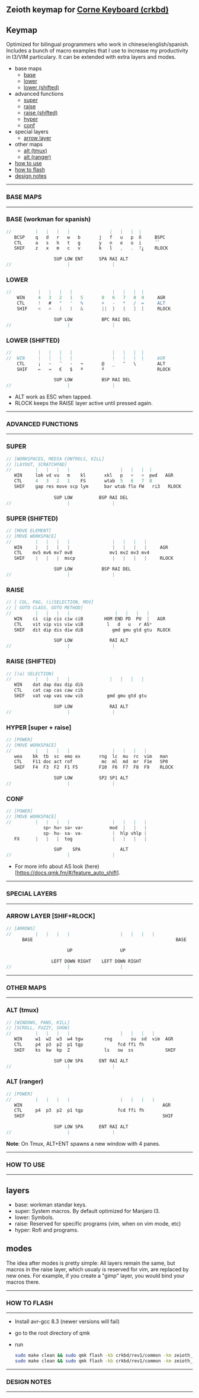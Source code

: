 Zeioth keymap for [Corne Keyboard (crkbd)](https://github.com/foostan/crkbd)
---------------------------------------------------------------------------
## Keymap
Optimized for bilingual programmers who work in chinese/english/spanish.
Includes a bunch of macro examples that I use to increase my productivity
in I3/VIM particulary. It can be extended with extra layers and modes. 

* base maps
  * [base](#base-workman-for-spanish)
  * [lower](#lower)
  * [lower (shifted)](#lower-shifted)
* advanced functions
  * [super](#super)
  * [raise](#raise)
  * [raise (shifted)](#raise-shifted)
  * [hyper](#hyper-super--raise)
  * [conf](#conf)
* special layers
  * [arrow layer](#arrow-layer)
* other maps
  * [alt (tmux)](#alt-tmux)
  * [alt (ranger)](#alt-ranger)
* [how to use](#how-to-use)
* [how to flash](#how-to-flase)
* [design notes](#design-notes)

-----------------------------------------------------------------------------
### BASE MAPS 
-----------------------------------------------------------------------------


### BASE (workman for spanish)
```c
//         |   |   |   |               |   |   |  |
   BCSP    q   d   r   w   b       j   f   u   p  ñ     BSPC 
   CTL     a   s   h   t   g       y   n   e   o  i     ´`      
   SHIF    z   x   m   c   v       k   l   ,   .  ?¿    RLOCK

                  SUP LOW ENT      SPA RAI ALT
//                     |                |
```

### LOWER
```c
//          |   |   |   |               |   |   |  |
    WIN     4   3   2   1   5       0   6   7   8  9     AGR      
    CTL     !   #   "   '   %       +   -   *   /  =     ALT      
    SHIF    <   >   (   )   &       ||  }   {   ]  [     RLOCK

                  SUP LOW           BPC RAI DEL
//                     |                |
```

### LOWER (SHIFTED)
```c
//          |   |   |   |               |   |   |  |
//  WIN     |   |   |   |               |   |   |  |     AGR      
    CTL     ¡   ~   ¨   ·   ¬       @   _   ^   \        ALT     
    SHIF    ←   →   €   $   ª       º                    RLOCK

                  SUP LOW           BSP RAI DEL
//                     |                |
```

* ALT work as ESC when tapped.
* RLOCK keeps the RAISE layer active until pressed again.

-----------------------------------------------------------------------------
### ADVANCED FUNCTIONS
-----------------------------------------------------------------------------


### SUPER 
```c
// [WORKSPACES, MEDIA CONTROLS, KILL]
// [LAYOUT, SCRATCHPAD]
//         |   |   |   |                   |   |   |  |
   WIN     lok vd vu   m    kl       xkl   p   <   >  pwd   AGR      
   CTL     4   3   2   1    FS       wtab  5   6   7  8           
   SHIF    gap res move scp lym      bar wtab flo FW   ri3   RLOCK
   
                  SUP LOW          BSP RAI DEL
//                     |                |
```

### SUPER (SHIFTED) 
```c
// [MOVE ELEMENT]
// [MOVE WORKSPACE]
//         |   |   |   |                |   |   |   |
   WIN     |   |   |   |                |   |   |   |     AGR      
   CTL    mv5 mv6 mv7 mv8              mv1 mv2 mv3 mv4           
   SHIF    |   |   |  mscp              |   |   |   |     RLOCK

                  SUP LOW           BSP RAI DEL
//                     |                |
```

### RAISE
```c
// [ COL, PAG, (i)SELECTION, MOV] 
// [ GOTO CLASS, GOTO METHOD] 
//         |   |   |   |                 |   |   |   |
   WIN    ci  cip cis ciw ciB        HOM END PD  PU  |   AGR      
   CTL    vit vip vis viw viB         l   d   u   r AS*
   SHIF   dit dip dis diw diB           gmd gmu gtd gtu  RLOCK

                  SUP LOW              RAI ALT
//                     |                |
```
 

### RAISE (SHIFTED)
```c
// [(a) SELECTION] 
//         |   |   |   |               |   |   |   |
   WIN    dat dap das dip dib          
   CTL    cat cap cas caw cib          
   SHIF   vat vap vas vaw vib         gmd gmu gtd gtu 

                  SUP LOW              RAI ALT
//                     |                |
```


### HYPER [super + raise] 
```c
// [POWER]
// [MOVE WORKSPACE]
//         |   |   |   |                |   |   |   |
   wea    bk  tb  sc  emo ex       rng  lc  mu  rc  vim   man 
   CTL    F11 doc act rof           mc  ml  md  mr  F1e   SP0         
   SHIF   F4  F3  F2  F1 F5        F10  F6  F7  F8  F9    RLOCK

                  SUP LOW          SP2 SP1 ALT
//                     |                |
```

### CONF 
```c
// [POWER]
// [MOVE WORKSPACE]
//         |   |   |   |                |   |   |   |
              sp+ hu+ sa+ va+          mod  |   |   |            
              sp- hu- sa- va-           |  hlp vhlp |     
   FX      |   |   |  tog               |   |   |   |      

                  SUP    SPA               ALT
//                     |                |
```

* For more info about AS look (here)[https://docs.qmk.fm/#/feature_auto_shift].

-----------------------------------------------------------------------------
### SPECIAL LAYERS 
-----------------------------------------------------------------------------
### ARROW LAYER [SHIF+RLOCK]
```c
// [ARROWS]
//         |   |   |   |                   |   |   |   |
      BASE                                                      BASE      
                             
                       UP                  UP                  

                 LEFT DOWN RIGHT    LEFT DOWN RIGHT
//                     |                   |
```



-----------------------------------------------------------------------------
### OTHER MAPS
-----------------------------------------------------------------------------
### ALT (tmux)
```c
// [WINDOWS, PANS, KILL]
// [SCROLL, FUZZY, SHOW]
//         |   |   |   |                   |   |   |   |
   WIN     w1  w2  w3  w4 tgw        rng       su  sd  vim  AGR      
   CTL     p4  p3  p2  p1 tgp             fcd ffi fh     
   SHIF    ks  kw  kp  Z             ls   sw  ss            SHIF

                  SUP LOW SPA      ENT RAI ALT
//                     |                |
```
### ALT (ranger)
```c
// [POWER]
//         |   |   |   |                   |   |   |   |
   WIN                                                     AGR
   CTL     p4  p3  p2  p1 tgp             fcd ffi fh     
   SHIF                                                    SHIF

                  SUP LOW SPA      ENT RAI ALT
//                     |                |
```

**Note**: On Tmux, ALT+ENT spawns a new window with 4 panes.

-----------------------------------------------------------------------------
### HOW TO USE
-----------------------------------------------------------------------------
## layers
* base: workman standar keys.
* super: System macros. By default optimized for Manjaro I3.
* lower: Symbols.
* raise: Reserved for specific programs (vim, when on vim mode, etc)
* hyper: Rofi and programs.

## modes
The idea after modes is pretty simple: All layers remain the same, but
macros in the raise layer, which usualy is reserved for vim, are replaced
by new ones. For example, if you create a "gimp" layer, you would bind your
macros there.

-----------------------------------------------------------------------------
### HOW TO FLASH
-----------------------------------------------------------------------------

* Install avr-gcc 8.3 (newer versions will fail)
* go to the root directory of qmk
* run 

    ``` sh
    sudo make clean && sudo qmk flash -kb crkbd/rev1/common -km zeioth_trackball_right
    sudo make clean && sudo qmk flash -kb crkbd/rev1/common -km zeioth_trackball_left
    ```
-----------------------------------------------------------------------------
### DESIGN NOTES 
-----------------------------------------------------------------------------

